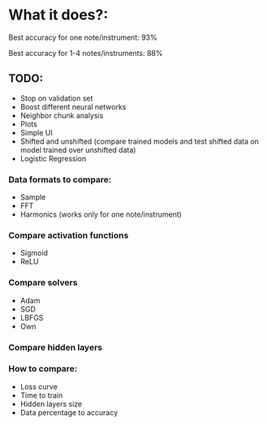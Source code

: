 # What it does?:

Best accuracy for one note/instrument: 93%

Best accuracy for 1-4 notes/instruments: 88%

## TODO:
- Stop on validation set
- Boost different neural networks
- Neighbor chunk analysis
- Plots
- Simple UI
- Shifted and unshifted (compare trained models and test shifted data on model trained over unshifted data)
- Logistic Regression


### Data formats to compare:
- Sample
- FFT
- Harmonics (works only for one note/instrument)

### Compare activation functions
- Sigmoid
- ReLU

### Compare solvers
- Adam
- SGD
- LBFGS
- Own

### Compare hidden layers

### How to compare:
- Loss curve
- Time to train
- Hidden layers size
- Data percentage to accuracy